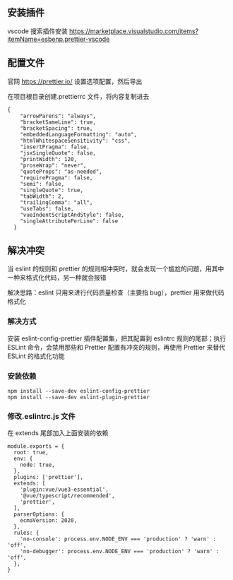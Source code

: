 ## 安装插件

vscode 搜索插件安装 https://marketplace.visualstudio.com/items?itemName=esbenp.prettier-vscode

## 配置文件

官网 https://prettier.io/ 设置选项配置，然后导出

在项目根目录创建.prettierrc 文件，将内容复制进去

```
{
    "arrowParens": "always",
    "bracketSameLine": true,
    "bracketSpacing": true,
    "embeddedLanguageFormatting": "auto",
    "htmlWhitespaceSensitivity": "css",
    "insertPragma": false,
    "jsxSingleQuote": false,
    "printWidth": 120,
    "proseWrap": "never",
    "quoteProps": "as-needed",
    "requirePragma": false,
    "semi": false,
    "singleQuote": true,
    "tabWidth": 2,
    "trailingComma": "all",
    "useTabs": false,
    "vueIndentScriptAndStyle": false,
    "singleAttributePerLine": false
  }
```

## 解决冲突

当 eslint 的规则和 prettier 的规则相冲突时，就会发现一个尴尬的问题，用其中一种来格式化代码，另一种就会报错

解决思路：eslint 只用来进行代码质量检查（主要指 bug），prettier 用来做代码格式化

### 解决方式

安装 eslint-config-prettier 插件配置集，把其配置到 eslintrc 规则的尾部；执行 ESLint 命令，会禁用那些和 Prettier 配置有冲突的规则，再使用 Prettier 来替代 ESLint 的格式化功能

### 安装依赖

```
npm install --save-dev eslint-config-prettier
npm install --save-dev eslint-plugin-prettier
```

### 修改.eslintrc.js 文件

在 extends 尾部加入上面安装的依赖

```
module.exports = {
  root: true,
  env: {
    node: true,
  },
  plugins: ['prettier'],
  extends: [
    'plugin:vue/vue3-essential',
    '@vue/typescript/recommended',
    'prettier',
  ],
  parserOptions: {
    ecmaVersion: 2020,
  },
  rules: {
    'no-console': process.env.NODE_ENV === 'production' ? 'warn' : 'off',
    'no-debugger': process.env.NODE_ENV === 'production' ? 'warn' : 'off',
  },
}

```
